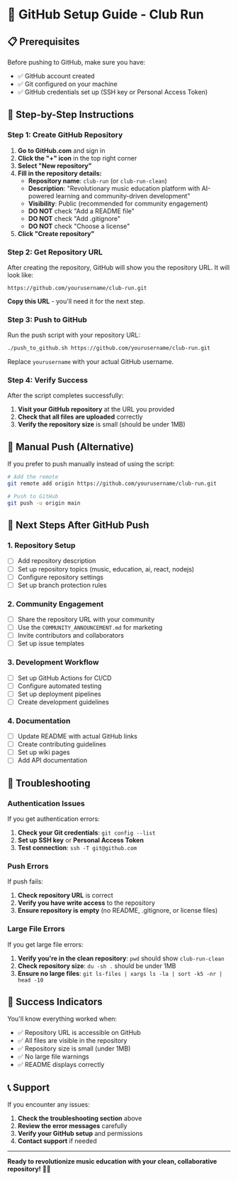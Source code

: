 # 🚀 GitHub Setup Guide - Club Run

## 📋 Prerequisites

Before pushing to GitHub, make sure you have:
- ✅ GitHub account created
- ✅ Git configured on your machine
- ✅ GitHub credentials set up (SSH key or Personal Access Token)

## 🎯 Step-by-Step Instructions

### Step 1: Create GitHub Repository

1. **Go to GitHub.com** and sign in
2. **Click the "+" icon** in the top right corner
3. **Select "New repository"**
4. **Fill in the repository details:**
   - **Repository name**: `club-run` (or `club-run-clean`)
   - **Description**: "Revolutionary music education platform with AI-powered learning and community-driven development"
   - **Visibility**: Public (recommended for community engagement)
   - **DO NOT** check "Add a README file"
   - **DO NOT** check "Add .gitignore"
   - **DO NOT** check "Choose a license"
5. **Click "Create repository"**

### Step 2: Get Repository URL

After creating the repository, GitHub will show you the repository URL. It will look like:
```
https://github.com/yourusername/club-run.git
```

**Copy this URL** - you'll need it for the next step.

### Step 3: Push to GitHub

Run the push script with your repository URL:

```bash
./push_to_github.sh https://github.com/yourusername/club-run.git
```

Replace `yourusername` with your actual GitHub username.

### Step 4: Verify Success

After the script completes successfully:
1. **Visit your GitHub repository** at the URL you provided
2. **Check that all files are uploaded** correctly
3. **Verify the repository size** is small (should be under 1MB)

## 🔧 Manual Push (Alternative)

If you prefer to push manually instead of using the script:

```bash
# Add the remote
git remote add origin https://github.com/yourusername/club-run.git

# Push to GitHub
git push -u origin main
```

## 🎵 Next Steps After GitHub Push

### 1. Repository Setup
- [ ] Add repository description
- [ ] Set up repository topics (music, education, ai, react, nodejs)
- [ ] Configure repository settings
- [ ] Set up branch protection rules

### 2. Community Engagement
- [ ] Share the repository URL with your community
- [ ] Use the `COMMUNITY_ANNOUNCEMENT.md` for marketing
- [ ] Invite contributors and collaborators
- [ ] Set up issue templates

### 3. Development Workflow
- [ ] Set up GitHub Actions for CI/CD
- [ ] Configure automated testing
- [ ] Set up deployment pipelines
- [ ] Create development guidelines

### 4. Documentation
- [ ] Update README with actual GitHub links
- [ ] Create contributing guidelines
- [ ] Set up wiki pages
- [ ] Add API documentation

## 🚨 Troubleshooting

### Authentication Issues
If you get authentication errors:
1. **Check your Git credentials**: `git config --list`
2. **Set up SSH key** or **Personal Access Token**
3. **Test connection**: `ssh -T git@github.com`

### Push Errors
If push fails:
1. **Check repository URL** is correct
2. **Verify you have write access** to the repository
3. **Ensure repository is empty** (no README, .gitignore, or license files)

### Large File Errors
If you get large file errors:
1. **Verify you're in the clean repository**: `pwd` should show `club-run-clean`
2. **Check repository size**: `du -sh .` should be under 1MB
3. **Ensure no large files**: `git ls-files | xargs ls -la | sort -k5 -nr | head -10`

## 🎉 Success Indicators

You'll know everything worked when:
- ✅ Repository URL is accessible on GitHub
- ✅ All files are visible in the repository
- ✅ Repository size is small (under 1MB)
- ✅ No large file warnings
- ✅ README displays correctly

## 📞 Support

If you encounter any issues:
1. **Check the troubleshooting section** above
2. **Review the error messages** carefully
3. **Verify your GitHub setup** and permissions
4. **Contact support** if needed

---

**Ready to revolutionize music education with your clean, collaborative repository!** 🎵✨ 
